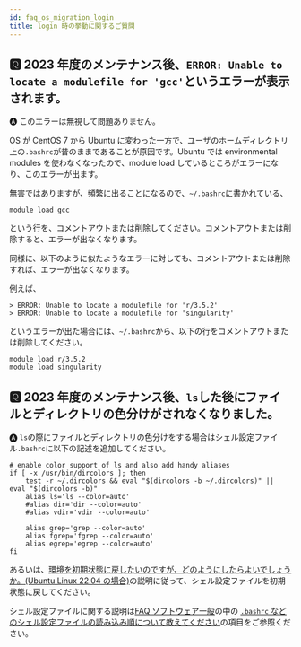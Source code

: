 ```yaml
---
id: faq_os_migration_login
title: login 時の挙動に関するご質問
---
```



## &#x1F180; 2023 年度のメンテナンス後、`ERROR: Unable to locate a modulefile for 'gcc'`というエラーが表示されます。

&#x1F150; このエラーは無視して問題ありません。

OS が CentOS 7 から Ubuntu に変わった一方で、ユーザのホームディレクトリ上の`.bashrc`が昔のままであることが原因です。Ubuntu では environmental modules を使わなくなったので、module load しているところがエラーになり、このエラーが出ます。

無害ではありますが、頻繁に出ることになるので、`~/.bashrc`に書かれている、

```
module load gcc
```

という行を、コメントアウトまたは削除してください。コメントアウトまたは削除すると、エラーが出なくなります。

同様に、以下のように似たようなエラーに対しても、コメントアウトまたは削除すれば、エラーが出なくなります。

例えば、
```
> ERROR: Unable to locate a modulefile for 'r/3.5.2'
> ERROR: Unable to locate a modulefile for 'singularity'
```

というエラーが出た場合には、`~/.bashrc`から、以下の行をコメントアウトまたは削除してください。

```
module load r/3.5.2
module load singularity
```



## &#x1F180; 2023 年度のメンテナンス後、`ls`した後にファイルとディレクトリの色分けがされなくなりました。


&#x1F150; `ls`の際にファイルとディレクトリの色分けをする場合はシェル設定ファイル`.bashrc`に以下の記述を追加してください。


```
# enable color support of ls and also add handy aliases
if [ -x /usr/bin/dircolors ]; then
    test -r ~/.dircolors && eval "$(dircolors -b ~/.dircolors)" || eval "$(dircolors -b)"
    alias ls='ls --color=auto'
    #alias dir='dir --color=auto'
    #alias vdir='vdir --color=auto'

    alias grep='grep --color=auto'
    alias fgrep='fgrep --color=auto'
    alias egrep='egrep --color=auto'
fi
```

あるいは、[<u>環境を初期状態に戻したいのですが、どのようにしたらよいでしょうか。(Ubuntu Linux 22.04 の場合)</u>](/faq/faq_software#ubuntu-initialization)の説明に従って、シェル設定ファイルを初期状態に戻してください。


シェル設定ファイルに関する説明は[<u>FAQ ソフトウェア一般</u>](/faq/faq_software)の中の [<u>`.bashrc` などのシェル設定ファイルの読み込み順について教えてください</u>](/faq/faq_software#shell-config)の項目をご参照ください。


